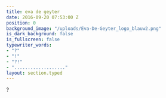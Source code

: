 ```yaml
---
title: eva de geyter
date: 2016-09-20 07:53:00 Z
position: 0
background_image: "/uploads/Eva-De-Geyter_logo_blauw2.png"
is_dark_background: false
is_fullscreen: false
typewriter_words:
- "?"
- "!"
- "?!"
- "..................."
layout: section.typed
---
```


<span id="typed">?</span>